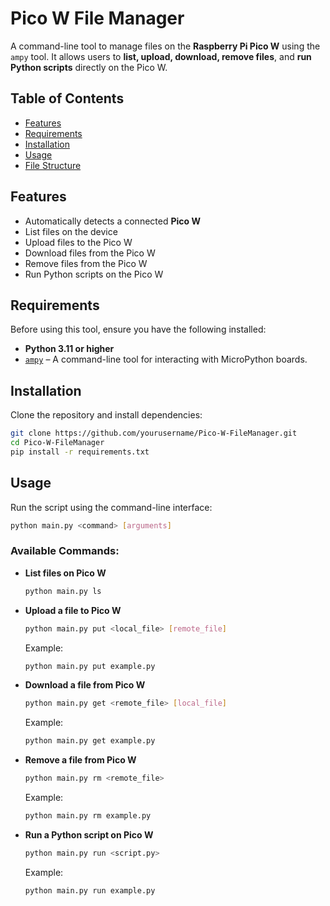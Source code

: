 # **Pico W File Manager**

A command-line tool to manage files on the **Raspberry Pi Pico W** using the `ampy` tool. It allows users to **list, upload, download, remove files**, and **run Python scripts** directly on the Pico W.

## **Table of Contents**
- [Features](#features)
- [Requirements](#requirements)
- [Installation](#installation)
- [Usage](#usage)
- [File Structure](#file-structure)

## **Features**
- Automatically detects a connected **Pico W**  
- List files on the device  
- Upload files to the Pico W  
- Download files from the Pico W  
- Remove files from the Pico W  
- Run Python scripts on the Pico W  

## **Requirements**
Before using this tool, ensure you have the following installed:

- **Python 3.11 or higher**
- [`ampy`](https://github.com/scientifichackers/ampy) – A command-line tool for interacting with MicroPython boards.

## **Installation**
Clone the repository and install dependencies:

```bash
git clone https://github.com/yourusername/Pico-W-FileManager.git
cd Pico-W-FileManager
pip install -r requirements.txt
```

## **Usage**
Run the script using the command-line interface:

```bash
python main.py <command> [arguments]
```

### **Available Commands:**
- **List files on Pico W**  
  ```bash
  python main.py ls
  ```
- **Upload a file to Pico W**  
  ```bash
  python main.py put <local_file> [remote_file]
  ```
  Example:
  ```bash
  python main.py put example.py
  ```
- **Download a file from Pico W**  
  ```bash
  python main.py get <remote_file> [local_file]
  ```
  Example:
  ```bash
  python main.py get example.py
  ```
- **Remove a file from Pico W**  
  ```bash
  python main.py rm <remote_file>
  ```
  Example:
  ```bash
  python main.py rm example.py
  ```
- **Run a Python script on Pico W**  
  ```bash
  python main.py run <script.py>
  ```
  Example:
  ```bash
  python main.py run example.py
  ```
